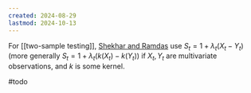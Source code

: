 ```yaml
---
created: 2024-08-29
lastmod: 2024-10-13
---
```


For [[two-sample testing]], [Shekhar and Ramdas](https://arxiv.org/abs/2112.09162) use $S_t = 1 + \lambda_t(X_t - Y_t)$ (more generally $S_t =  1 + \lambda_t(k(X_t) - k(Y_t))$  if $X_t,Y_t$ are multivariate observations, and $k$ is some kernel. 

#todo 